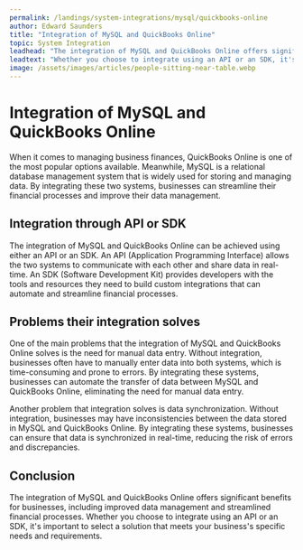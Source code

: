 ```yaml
---
permalink: /landings/system-integrations/mysql/quickbooks-online
author: Edward Saunders
title: "Integration of MySQL and QuickBooks Online"
topic: System Integration
leadhead: "The integration of MySQL and QuickBooks Online offers significant benefits for businesses, including improved data management and streamlined financial processes"
leadtext: "Whether you choose to integrate using an API or an SDK, it's important to select a solution that meets your business's specific needs and requirements."
image: /assets/images/articles/people-sitting-near-table.webp
---
```

<div class="arttext">
<h1>Integration of MySQL and QuickBooks Online</h1>

<p>When it comes to managing business finances, QuickBooks Online is one of the most popular options available. Meanwhile, MySQL is a relational database management system that is widely used for storing and managing data. By integrating these two systems, businesses can streamline their financial processes and improve their data management.</p>

<h2>Integration through API or SDK</h2>

<p>The integration of MySQL and QuickBooks Online can be achieved using either an API or an SDK. An API (Application Programming Interface) allows the two systems to communicate with each other and share data in real-time. An SDK (Software Development Kit) provides developers with the tools and resources they need to build custom integrations that can automate and streamline financial processes.</p>

<h2>Problems their integration solves</h2>

<p>One of the main problems that the integration of MySQL and QuickBooks Online solves is the need for manual data entry. Without integration, businesses often have to manually enter data into both systems, which is time-consuming and prone to errors. By integrating these systems, businesses can automate the transfer of data between MySQL and QuickBooks Online, eliminating the need for manual data entry.</p>

<p>Another problem that integration solves is data synchronization. Without integration, businesses may have inconsistencies between the data stored in MySQL and QuickBooks Online. By integrating these systems, businesses can ensure that data is synchronized in real-time, reducing the risk of errors and discrepancies.</p>

<h2>Conclusion</h2>

<p>The integration of MySQL and QuickBooks Online offers significant benefits for businesses, including improved data management and streamlined financial processes. Whether you choose to integrate using an API or an SDK, it's important to select a solution that meets your business's specific needs and requirements.</p>

</div>